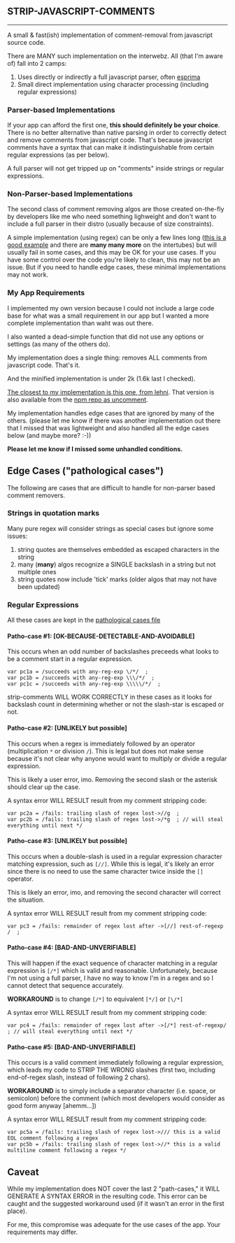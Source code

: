 ## STRIP-JAVASCRIPT-COMMENTS
---
A small & fast(ish) implementation of comment-removal from javascript source code.

There are MANY such implementation on the interwebz. All (that I'm aware of) fall into 2 camps:
1. Uses directly or indirectly a full javascript parser, often [esprima](http://esprima.org/)
2. Small direct implementation using character processing (including regular expressions)

### Parser-based Implementations
If your app can afford the first one, **this should definitely be your choice**. There is no better alternative than native parsing 
in order to correctly detect and remove comments from javascript code.
That's because javascript comments have a syntax that can make it indistinguishable from certain regular expressions (as per below).

A full parser will not get tripped up on "comments" inside strings or regular expressions.

### Non-Parser-based Implementations
The second class of comment removing algos are those created on-the-fly by developers like me who need something lighweight and don't want
to include a full parser in their distro (usually because of size constraints).

A simple implementation (using regex) can be only a few lines long ([this is a good example](https://stackoverflow.com/questions/3577767/javascript-comment-stripper) and there are **many many more** on the intertubes) but will usually fail in some cases, and this may be OK for your use cases. If you have some control over the code you're likely to clean, this may not be an issue. But if you need to handle edge cases, these minimal implementations may not work.

### My App Requirements
I implemented my own version because I could not include a large code base for what was a small requirement in our app but I wanted a more complete implementation than waht was out there. 

I also wanted a dead-simple function that did not use any options or settings (as many of the others do).

My implementation does a single thing: removes ALL comments from javascript code. That's it.

And the minified implementation is under 2k (1.6k last I checked).

[The closest to my implementation is this one, from lehni](https://github.com/lehni/uncomment.js). That version is also available 
from the [npm repo as uncomment](https://www.npmjs.com/package/uncomment).

My implementation handles edge cases that are ignored by many of the others. (please let me know if there was another implementation out there
that I missed that was lightweight and also handled all the edge cases below (and maybe more? :-))

**Please let me know if I missed some unhandled conditions.**

## Edge Cases ("pathological cases")

The following are cases that are difficult to handle for non-parser based comment removers.

### Strings in quotation marks

Many pure regex will consider strings as special cases but ignore some issues:
1. string quotes are themselves embedded as escaped characters in the string
2. many (__many__) algos recognize a SINGLE backslash in a string but not multiple ones
3. string quotes now include 'tick' marks (older algos that may not have been updated)

### Regular Expressions
All these cases are kept in the [pathological cases file](./test-cases-pathological.js)

#### Patho-case #1: [OK-BECAUSE-DETECTABLE-AND-AVOIDABLE]
This occurs when an odd number of backslashes preceeds what looks to be a comment start in a regular expression.
```
var pc1a = /succeeds with any-reg-exp \/*/  ; 
var pc1b = /succeeds with any-reg-exp \\\/*/  ; 
var pc1c = /succeeds with any-reg-exp \\\\\/*/  ; 
```
strip-comments WILL WORK CORRECTLY in these cases as it looks for backslash count in determining whether or not the slash-star is escaped or not.

#### Patho-case #2: [UNLIKELY but possible]
This occurs when a regex is immediately followed by an operator (multiplication `*` or division `/`). This is legal but does not make sense because it's not clear why anyone would want to multiply or divide a regular expression.

This is likely a user error, imo. Removing the second slash or the asterisk should clear up the case.

A syntax error WILL RESULT result from my comment stripping code:
```
var pc2a = /fails: trailing slash of regex lost->//g  ;
var pc2b = /fails: trailing slash of regex lost->/*g  ; // will steal everything until next */
```

#### Patho-case #3: [UNLIKELY but possible]
This occurs when a double-slash is used in a regular expression character matching expression, such as `[//]`. While this is legal, it's likely an error since there is no need to use the same character twice inside the `[]` operator.

This is likely an error, imo, and removing the second character will correct the situation.

A syntax error WILL RESULT result from my comment stripping code:
```
var pc3 = /fails: remainder of regex lost after ->[//] rest-of-regexp /  ;
```

#### Patho-case #4: [BAD-AND-UNVERIFIABLE]
This will happen if the exact sequence of character matching in a regular expression is `[/*]` which is valid and reasonable. Unfortunately, because I'm not using a full parser, I have no way to know I'm in a regex and so I cannot detect that sequence accurately.

**WORKAROUND** is to change `[/*]` to equivalent `[*/]` or `[\/*]`

A syntax error WILL RESULT result from my comment stripping code:
```
var pc4 = /fails: remainder of regex lost after ->[/*] rest-of-regexp/  ; // will steal everything until next */
```

#### Patho-case #5: [BAD-AND-UNVERIFIABLE]
This occurs is a valid comment immediately following a regular expression, which leads my code to STRIP THE WRONG slashes (first two, including end-of-regex slash, instead of following 2 chars).

**WORKAROUND** is to simply include a separator character (i.e. space, or semicolon) before the comment (which most developers would consider as good form anyway [ahemm...])


A syntax error WILL RESULT result from my comment stripping code:
```
var pc5a = /fails: trailing slash of regex lost->/// this is a valid EOL comment following a regex
var pc5b = /fails: trailing slash of regex lost->//* this is a valid multiline comment following a regex */
```

## Caveat

While my implementation does NOT cover the last 2 "path-cases," it WILL GENERATE A SYNTAX ERROR in the resulting code. This error can be caught and the suggested workaround used (if it wasn't an error in the first place).

For me, this compromise was adequate for the use cases of the app. Your requirements may differ.
